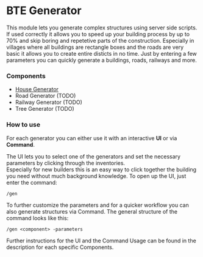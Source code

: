 # BTE Generator

This module lets you generate complex structures using server side scripts.
If used correctly it allows you to speed up your building process by up to 70% and skip boring and repetetive parts of the construction.
Especially in villages where all buildings are rectangle boxes and the roads are very basic it allows you to create entire disticts in no time.
Just by entering a few parameters you can quickly generate a buildings, roads, railways and more.

### Components
- [House Generator](houses/README.md)
- Road Generator (TODO)
- Railway Generator (TODO)
- Tree Generator (TODO)

### How to use

For each generator you can either use it with an interactive **UI** or via **Command**.

The UI lets you to select one of the generators and set the necessary parameters by clicking through the inventories.<br>
Especially for new builders this is an easy way to click together the building you need without much background knowledge.
To open up the UI, just enter the command:
```
/gen
```

To further customize the parameters and for a quicker workflow you can also generate structures via Command.
The general structure of the command looks like this:
```
/gen <component> -parameters
```

Further instructions for the UI and the Command Usage can be found in the description for each specific Components.

